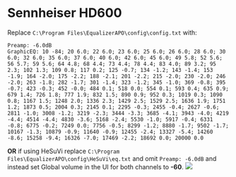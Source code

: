 # Sennheiser HD600
Replace `C:\Program Files\EqualizerAPO\config\config.txt` with:
```
Preamp: -6.0dB
GraphicEQ: 10 -84; 20 6.0; 22 6.0; 23 6.0; 25 6.0; 26 6.0; 28 6.0; 30 6.0; 32 6.0; 35 6.0; 37 6.0; 40 6.0; 42 6.0; 45 6.0; 49 5.8; 52 5.6; 56 5.7; 59 5.6; 64 4.8; 68 4.4; 73 4.4; 78 4.4; 83 4.0; 89 3.2; 95 2.3; 102 1.3; 109 0.8; 117 0.2; 125 -0.7; 134 -1.2; 143 -1.4; 153 -1.9; 164 -2.0; 175 -2.2; 188 -2.1; 201 -2.2; 215 -2.0; 230 -2.0; 246 -2.0; 263 -1.8; 282 -1.7; 301 -1.4; 323 -1.2; 345 -1.0; 369 -0.8; 395 -0.7; 423 -0.3; 452 -0.0; 484 0.1; 518 0.0; 554 0.1; 593 0.4; 635 0.9; 679 1.4; 726 1.8; 777 1.9; 832 1.5; 890 0.9; 952 0.3; 1019 0.3; 1090 0.8; 1167 1.5; 1248 2.0; 1336 2.3; 1429 2.5; 1529 2.5; 1636 1.9; 1751 1.2; 1873 0.5; 2004 0.3; 2145 0.1; 2295 -0.3; 2455 -0.4; 2627 -0.6; 2811 -1.0; 3008 -1.2; 3219 -2.3; 3444 -3.3; 3685 -4.1; 3943 -4.0; 4219 -4.4; 4514 -4.4; 4830 -3.6; 5168 -2.4; 5530 -1.0; 5917 -0.4; 6331 -0.8; 6775 -0.2; 7249 0.0; 7756 -0.5; 8299 -1.2; 8880 -1.7; 9502 -1.7; 10167 -1.3; 10879 -0.9; 11640 -0.9; 12455 -2.4; 13327 -5.4; 14260 -8.6; 15258 -9.4; 16326 -7.0; 17469 -2.2; 18692 0.0; 20000 0.0
```
**OR** if using HeSuVi replace `C:\Program Files\EqualizerAPO\config\HeSuVi\eq.txt` and omit `Preamp: -6.0dB` and instead set Global volume in the UI for both channels to **-60**.
![](https://raw.githubusercontent.com/jaakkopasanen/AutoEq/master/results/Sonoma%20Model%20One/headphoncecom/onear/Sennheiser%20HD600/Sennheiser%20HD600.png)